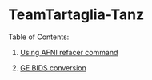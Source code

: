 # TeamTartaglia-Tanz

Table of Contents:

1. [Using AFNI refacer command](https://github.com/vishaalsumra/TeamTartaglia-Tanz/wiki/AFNI-refacer#using-the-afni_reface_run-command-to-deface-or-reface-high-res-anatomical-t1w-mri-data) 

2. [GE BIDS conversion](https://github.com/vishaalsumra/TeamTartaglia-Tanz/wiki/_new#instructions-to-make-ge-mri-data-behave-like-bids-converted-data)
